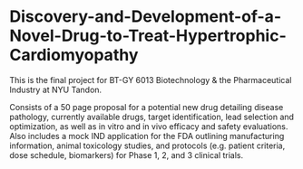 # Discovery-and-Development-of-a-Novel-Drug-to-Treat-Hypertrophic-Cardiomyopathy
This is the final project for BT-GY 6013 Biotechnology & the Pharmaceutical Industry at NYU Tandon.

Consists of a 50 page proposal for a potential new drug detailing disease pathology, currently available drugs, target identification, lead selection and optimization, as well as in vitro and in vivo efficacy and safety evaluations. Also includes a mock IND application for the FDA outlining manufacturing information, animal toxicology studies, and protocols (e.g. patient criteria, dose schedule, biomarkers) for Phase 1, 2, and 3 clinical trials.
